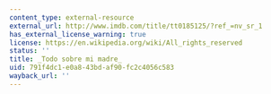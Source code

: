 ```yaml
---
content_type: external-resource
external_url: http://www.imdb.com/title/tt0185125/?ref_=nv_sr_1
has_external_license_warning: true
license: https://en.wikipedia.org/wiki/All_rights_reserved
status: ''
title: _Todo sobre mi madre_
uid: 791f4dc1-e0a8-43bd-af90-fc2c4056c583
wayback_url: ''
---
```

